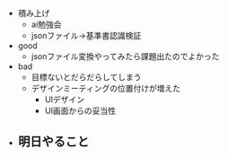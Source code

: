 - 積み上げ
	- ai勉強会
	- jsonファイル→基準書認識検証
- good
	- jsonファイル変換やってみたら課題出たのでよかった
- bad
	- 目標ないとだらだらしてしまう
	- デザインミーティングの位置付けが増えた
		- UIデザイン
		- UI画面からの妥当性
- 明日やること
	- 